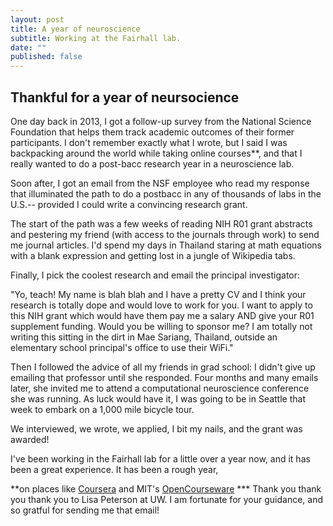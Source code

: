 ```yaml
---
layout: post
title: A year of neuroscience
subtitle: Working at the Fairhall lab.
date: ""
published: false
---
```



## Thankful for a year of neursocience

One day back in 2013, I got a follow-up survey from the National Science Foundation that helps them track academic outcomes of their former participants. I don't remember exactly what I wrote, but I said I was backpacking around the world while taking online courses**, and that I really wanted to do a post-bacc research year in a neuroscience lab.

Soon after, I got an email from the NSF employee who read my response that illuminated the path to do a postbacc in any of thousands of labs in the U.S.-- provided I could write a convincing research grant.

The start of the path was a few weeks of reading NIH R01 grant abstracts and pestering my friend (with access to the journals through work) to send me journal articles. I'd spend my days in Thailand staring at math equations with a blank expression and getting lost in a jungle of Wikipedia tabs.

Finally, I pick the coolest research and email the principal investigator:

"Yo, teach! My name is blah blah and I have a pretty CV and I think your research is totally dope and would love to work for you. I want to apply to this NIH grant which would have them pay me a salary AND give your R01 supplement funding. Would you be willing to sponsor me? I am totally not writing this sitting in the dirt in Mae Sariang, Thailand, outside an elementary school principal's office to use their WiFi."

Then I followed the advice of all my friends in grad school: I didn't give up emailing that professor until she responded. Four months and many emails later, she invited me to attend a computational neuroscience conference she was running. As luck would have it, I was going to be in Seattle that week to embark on a 1,000 mile bicycle tour.

We interviewed, we wrote, we applied, I bit my nails, and the grant was awarded!

I've been working in the Fairhall lab for a little over a year now, and it has been a great experience. It has been a rough year, 




**on places like [Coursera](http://) and MIT's [OpenCourseware](http://)
*** Thank you thank you thank you to Lisa Peterson at UW. I am fortunate for your guidance, and so gratful for sending me that email!
